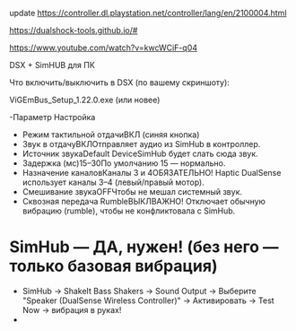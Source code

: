 update
https://controller.dl.playstation.net/controller/lang/en/2100004.html


https://dualshock-tools.github.io/#

https://www.youtube.com/watch?v=kwcWCiF-q04


DSX + SimHUB для ПК


Что включить/выключить в DSX (по вашему скриншоту):

ViGEmBus_Setup_1.22.0.exe (или новее)

-Параметр Настройка
- Режим тактильной отдачиВКЛ (синяя кнопка)
- Звук в отдачуВКЛОтправляет аудио из SimHub в контроллер.
- Источник звукаDefault DeviceSimHub будет слать сюда звук.
- Задержка (мс)15–30По умолчанию 15 — нормально.
- Назначение каналовКаналы 3 и 4ОБЯЗАТЕЛЬНО! Haptic DualSense использует каналы 3–4 (левый/правый мотор).
- Смешивание звукаOFFЧтобы не мешал системный звук.
- Сквозная передача RumbleВЫКЛВАЖНО! Отключает обычную вибрацию (rumble), чтобы не конфликтовала с SimHub.


# SimHub — ДА, нужен! (без него — только базовая вибрация)
- SimHub → ShakeIt Bass Shakers → Sound Output
  → Выберите "Speaker (DualSense Wireless Controller)"
  → Активировать → Test Now → вибрация в руках!
- 
